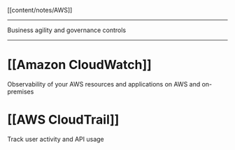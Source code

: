 [[content/notes/AWS]]
___
Business agility and governance controls
___
# [[Amazon CloudWatch]]
Observability of your AWS resources and applications on AWS and on-premises

# [[AWS CloudTrail]]
Track user activity and API usage

